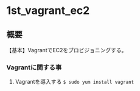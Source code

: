 # 1st_vagrant_ec2

## 概要
【基本】VagrantでEC2をプロビジョニングする。

### Vagrantに関する事
1. Vagrantを導入する
`$ sudo yum install vagrant`

